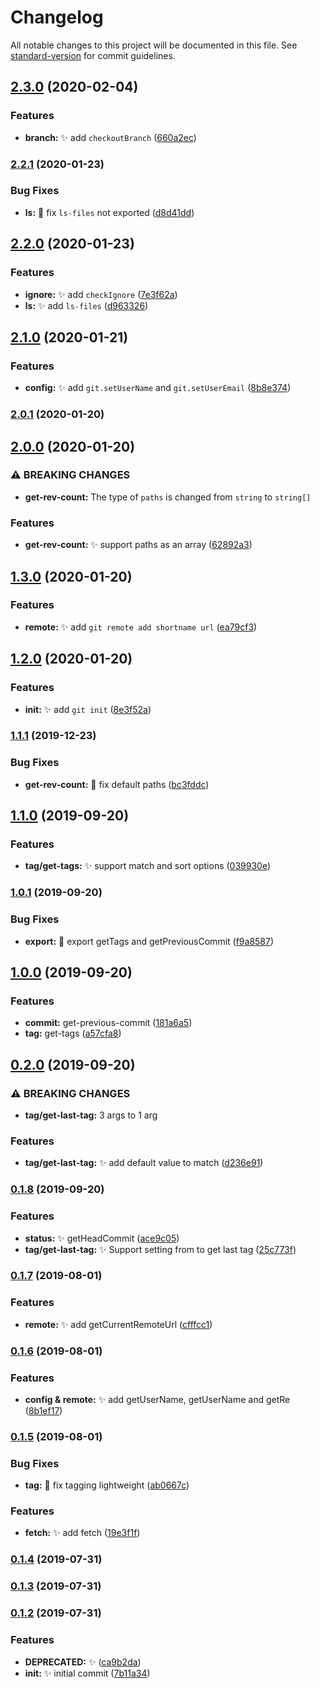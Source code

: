 # Changelog

All notable changes to this project will be documented in this file. See [standard-version](https://github.com/conventional-changelog/standard-version) for commit guidelines.

## [2.3.0](https://github.com/vivaxy/git/compare/v2.2.1...v2.3.0) (2020-02-04)


### Features

* **branch:** :sparkles:  add `checkoutBranch` ([660a2ec](https://github.com/vivaxy/git/commit/660a2ec))

### [2.2.1](https://github.com/vivaxy/git/compare/v2.2.0...v2.2.1) (2020-01-23)


### Bug Fixes

* **ls:** :bug: fix `ls-files` not exported ([d8d41dd](https://github.com/vivaxy/git/commit/d8d41dd))

## [2.2.0](https://github.com/vivaxy/git/compare/v2.1.0...v2.2.0) (2020-01-23)


### Features

* **ignore:** :sparkles: add `checkIgnore` ([7e3f62a](https://github.com/vivaxy/git/commit/7e3f62a))
* **ls:** :sparkles: add `ls-files` ([d963326](https://github.com/vivaxy/git/commit/d963326))

## [2.1.0](https://github.com/vivaxy/git/compare/v2.0.1...v2.1.0) (2020-01-21)


### Features

* **config:** :sparkles: add `git.setUserName` and `git.setUserEmail` ([8b8e374](https://github.com/vivaxy/git/commit/8b8e374))

### [2.0.1](https://github.com/vivaxy/git/compare/v2.0.0...v2.0.1) (2020-01-20)

## [2.0.0](https://github.com/vivaxy/git/compare/v1.3.0...v2.0.0) (2020-01-20)


### ⚠ BREAKING CHANGES

* **get-rev-count:** The type of `paths` is changed from `string` to `string[]`

### Features

* **get-rev-count:** :sparkles: support paths as an array ([62892a3](https://github.com/vivaxy/git/commit/62892a3))

## [1.3.0](https://github.com/vivaxy/git/compare/v1.2.0...v1.3.0) (2020-01-20)


### Features

* **remote:** :sparkles: add `git remote add shortname url` ([ea79cf3](https://github.com/vivaxy/git/commit/ea79cf3))

## [1.2.0](https://github.com/vivaxy/git/compare/v1.1.1...v1.2.0) (2020-01-20)


### Features

* **init:** :sparkles: add `git init` ([8e3f52a](https://github.com/vivaxy/git/commit/8e3f52a))

### [1.1.1](https://github.com/vivaxy/git/compare/v1.1.0...v1.1.1) (2019-12-23)


### Bug Fixes

* **get-rev-count:** :bug: fix default paths ([bc3fddc](https://github.com/vivaxy/git/commit/bc3fddc))

## [1.1.0](https://github.com/vivaxy/git/compare/v1.0.1...v1.1.0) (2019-09-20)


### Features

* **tag/get-tags:** :sparkles: support match and sort options ([039930e](https://github.com/vivaxy/git/commit/039930e))

### [1.0.1](https://github.com/vivaxy/git/compare/v1.0.0...v1.0.1) (2019-09-20)


### Bug Fixes

* **export:** :bug: export getTags and getPreviousCommit ([f9a8587](https://github.com/vivaxy/git/commit/f9a8587))

## [1.0.0](https://github.com/vivaxy/git/compare/v0.2.0...v1.0.0) (2019-09-20)


### Features

* **commit:** get-previous-commit ([181a6a5](https://github.com/vivaxy/git/commit/181a6a5))
* **tag:** get-tags ([a57cfa8](https://github.com/vivaxy/git/commit/a57cfa8))

## [0.2.0](https://github.com/vivaxy/git/compare/v0.1.8...v0.2.0) (2019-09-20)


### ⚠ BREAKING CHANGES

* **tag/get-last-tag:** 3 args to 1 arg

### Features

* **tag/get-last-tag:** :sparkles: add default value to match ([d236e91](https://github.com/vivaxy/git/commit/d236e91))

### [0.1.8](https://github.com/vivaxy/git/compare/v0.1.7...v0.1.8) (2019-09-20)


### Features

* **status:** :sparkles: getHeadCommit ([ace9c05](https://github.com/vivaxy/git/commit/ace9c05))
* **tag/get-last-tag:** :sparkles: Support setting from to get last tag ([25c773f](https://github.com/vivaxy/git/commit/25c773f))

### [0.1.7](https://github.com/vivaxy/git/compare/v0.1.6...v0.1.7) (2019-08-01)


### Features

* **remote:** :sparkles: add getCurrentRemoteUrl ([cfffcc1](https://github.com/vivaxy/git/commit/cfffcc1))

### [0.1.6](https://github.com/vivaxy/git/compare/v0.1.5...v0.1.6) (2019-08-01)


### Features

* **config & remote:** :sparkles: add getUserName, getUserName and getRe ([8b1ef17](https://github.com/vivaxy/git/commit/8b1ef17))

### [0.1.5](https://github.com/vivaxy/git/compare/v0.1.4...v0.1.5) (2019-08-01)


### Bug Fixes

* **tag:** :bug: fix tagging lightweight ([ab0667c](https://github.com/vivaxy/git/commit/ab0667c))


### Features

* **fetch:** :sparkles: add fetch ([19e3f1f](https://github.com/vivaxy/git/commit/19e3f1f))

### [0.1.4](https://github.com/vivaxy/git/compare/v0.1.3...v0.1.4) (2019-07-31)

### [0.1.3](https://github.com/vivaxy/git/compare/v0.1.2...v0.1.3) (2019-07-31)

### [0.1.2](https://github.com/vivaxy/git/compare/v0.1.1...v0.1.2) (2019-07-31)


### Features

* **DEPRECATED:** :sparkles: ([ca9b2da](https://github.com/vivaxy/git/commit/ca9b2da))
* **init:** :sparkles: initial commit ([7b11a34](https://github.com/vivaxy/git/commit/7b11a34))
